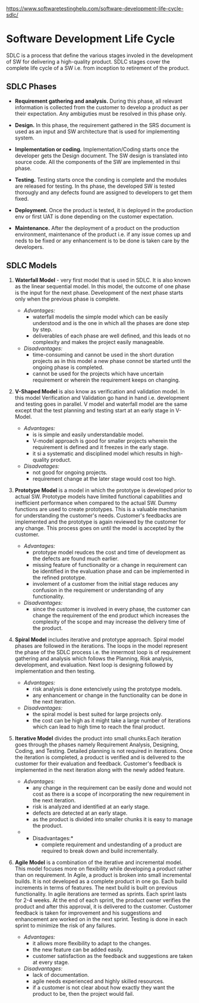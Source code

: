 https://www.softwaretestinghelp.com/software-development-life-cycle-sdlc/

# Software Development Life Cycle
SDLC is a process that define the various stages involed in the development of SW for delivering a high-quality product. SDLC stages cover the complete life cycle of a SW i.e. from inception to retirement of the product.

## SDLC Phases

- **Requirement gathering and analysis.** During this phase, all relevant information is collected from the customer to develop a product as per their expectation. Any ambiguties must be resolved in this phase only.

- **Design.** In this phase, the requirement gathered in the SRS document is used as an input and SW architecture that is used for implementing system.

- **Implementation or coding.** Implementation/Coding starts once the developer gets the Design document. The SW design is translated into source code. All the components of the SW are implemented in thsi phase.

- **Testing.** Testing starts once the conding is complete and the modules are released for testing. In ths phase, the developed SW is tested thorougly and any defects found are assigned to developers to get them fixed.

- **Deployment.** Once the product is tested, it is deployed in the production env or first UAT is done depending on the customer expectation.

- **Maintenance.** After the deployment of a product on the production environment, maintenance of the product i.e. if any issue comes up and neds to be fixed or any enhancement is to be done is taken care by the developers.


## SDLC Models

1. **Waterfall Model** - very first model that is used in SDLC. It is also known as the linear sequential model. In this model, the outcome of one phase is the input for the next phase. Development of the next phase starts only when the previous phase is complete.
    - *Advantages:*
        - waterfall modelis the simple model which can be easily understood and is the one in which all the phases are done step by step.
        - deliverables of each phase are well defined, and this leads ot no complexity and makes the project easily manageable.
    - *Disadvantages:*
        - time-consuming and cannot be used in the short duration projects as in this model a new phase connot be started until the ongoing phase is completed.
        - cannot be used for the projects which have uncertain requirement or wherein the requirement keeps on changing.

2. **V-Shaped Model** is also know as verification and validation model. In this model Verification and Validation go hand in hand i.e. development and testing goes in parallel. V model and waterfall model are the same except that the test planning and testing start at an early stage in V-Model.
    - *Advantages:*
        - is is simple and easily understandable model.
        - V-model approach is good for smaller projects wherein the requirement is defined and it freezes in the early stage.
        - it si a systematic and disciplined model which results in high-quality product.
    - *Disadvatages:*
        - not good for ongoing projects.
        - requirement change at the later stage would cost too high.

3. **Prototype Model** is a model in which the prototype is developed prior to actual SW. Prototype models have limited functional capabilities and inefficient performance when compared to the actual SW. Dummy functions are used to create prototypes. This is a valuable mechanism for understanding the customer's needs. Customer's feedbacks are implemented and the prototype is again reviewed by the customer for any change. This process goes on until the model is accepted by the customer.
    - *Advantages:*
        - prototype model reudces the cost and time of development as the defects are found much earlier.
        - missing feature of functionality or a change in requirement can be identified in the evaluation phase and can be implemented in the refined prototype.
        - involement of a customer from the initial stage reduces any confusion in the requirement or understanding of any functionality.
    - *Disadvantages:*
        - since the customer is involved in every phase, the customer can change the requirement of the end product which increases the complexity of the scope and may increase the delivery time of the product.

4. **Spiral Model** includes iterative and prototype approach. Spiral model phases are followed in the iterations. The loops in the model represent the phase of the SDLC process i.e. the innermost loop is of requirement gathering and analysis which follows the Planning, Risk analysis, development, and evaluation. Next loop is designing followed by implementation and then testing.
    - *Advantages:*
        - risk analysis is done extencively using the prototype models.
        - any enhancement or change in the functionality can be done in the next iteration.
    - *Disadvantages:*
        - the spiral model is best suited for large projects only.
        - the cost can be high as it might take a large number of iterations which can lead to high time to reach the final product.

5. **Iterative Model** divides the product into small chunks.Each iteration goes through the phases namely Requirement Analysis, Designing, Coding, and Testing. Detailed planning is not required in iterations. Once the iteration is completed, a product is verified and is delivered to the customer for their evaluation and feedback. Customer's feedback is implemented in the next iteration along with the newly added feature.
    - *Advantages:*
        - any change in the requirement can  be easily done and would not cost as there is a scope of incorporating the new requirement in the next iteration.
        - risk is analyzed and identified at an early stage.
        - defects are detected at an early stage.
        - as the product is divided into smaller chunks it is easy to manage the product.
    - * Disadvantages:*
        - complete requirement and undestanding of a product are required to break down and build incrementally.

6. **Agile Model** is a combination of the iterative and incremental model. This model focuses more on flexibility while developing a product rather than on requirement. In Agile, a product is broken into small incremental builds. It is not developed as a complete product in one go. Each build increments in terms of features. The next build is built on previous functionality. In agile iterations are termed as sprints. Each sprint lasts for 2-4 weeks. At the end of each sprint, the product owner verifies the product and after this approval, it is delivered to the customer. Customer feedback is taken for improvement and his suggestions and enhancement are worked on in the next sprint. Testing is done in each sprint to minimize the risk of any failures.
    - *Advantages:*
        - it allows more flexibility to adapt to the changes.
        - the new feature can be added easily.
        - customer satisfaction as the feedback and suggestions are taken at every stage.
    - *Disadvantages:* 
        - lack of documentation.
        - agile needs experienced and highly skilled resources.
        - if a customer is not clear about how exactly they want the product to be, then the project would fail.
